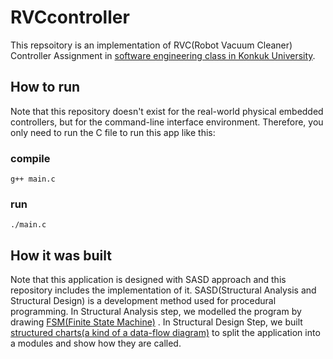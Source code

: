 # RVCcontroller
This repsoitory is an implementation of RVC(Robot Vacuum Cleaner) Controller Assignment in [software engineering class in Konkuk University](http://dslab.konkuk.ac.kr/). 

## How to run
Note that this repository doesn't exist for the real-world physical embedded controllers, but for the command-line interface environment. Therefore, you only need to run the C file to run this app like this:

### compile
`g++ main.c`

### run
`./main.c`

## How it was built
Note that this application is designed with SASD approach and this repository includes the implementation of it. SASD(Structural Analysis and Structural Design) is a development method used for procedural programming. In Structural Analysis step, we modelled the program by drawing [FSM(Finite State Machine)](https://drive.google.com/file/d/1IO13PMfYZL_JQLbLFZicN5SWvCmoyEPN/view?usp=sharing)
. In Structural Design Step, we built [structured charts(a kind of a data-flow diagram)](https://docs.google.com/presentation/d/14h40652Z8FSaqZ2yPGb6fMuDI63xpy2Jzjoj-ENqmag/edit?usp=sharing) to split the application into a modules and show how they are called.
